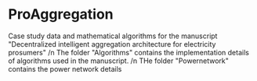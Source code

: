 # ProAggregation
Case study data and mathematical algorithms for the manuscript "Decentralized intelligent aggregation architecture for electricity prosumers" /n
The folder "Algorithms" contains the implementation details of algorithms used in the manuscript. /n
THe folder "Powernetwork" contains the power network details 
